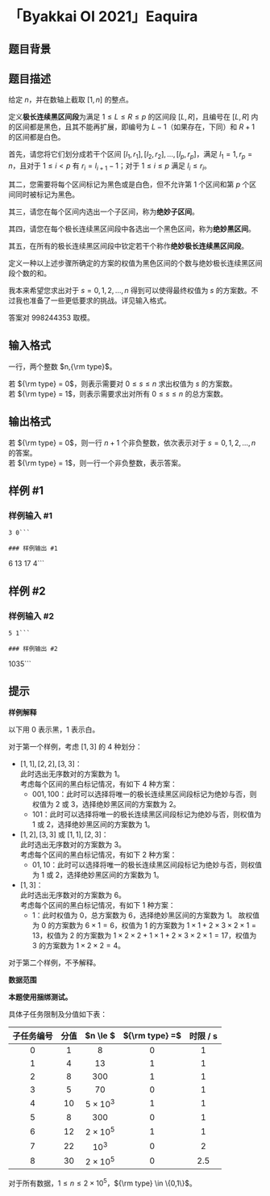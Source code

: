 # 「Byakkai OI 2021」Eaquira

## 题目背景



## 题目描述

给定 $n$，并在数轴上截取 $[1,n]$ 的整点。

定义**极长连续黑区间段**为满足 $1 \le L \le R \le p$ 的区间段 $[L,R]$，且编号在 $[L,R]$ 内的区间都是黑色，且其不能再扩展，即编号为 $L-1$（如果存在，下同）和 $R+1$ 的区间都是白色。

首先，请您将它们划分成若干个区间 $[l_1,r_1],[l_2,r_2],\dots,[l_p,r_p]$，满足 $l_1=1,r_p = n$，且对于 $1 \le i < p$ 有 $r_i = l_{i+1}-1$；对于 $1 \le i \le p$ 满足 $l_i \le r_i$。  

其二，您需要将每个区间标记为黑色或是白色，但不允许第 $1$ 个区间和第 $p$ 个区间同时被标记为黑色。

其三，请您在每个区间内选出一个子区间，称为**绝妙子区间**。

其四，请您在每个极长连续黑区间段中各选出一个黑色区间，称为**绝妙黑区间**。

其五，在所有的极长连续黑区间段中钦定若干个称作**绝妙极长连续黑区间段**。

定义一种以上述步骤所确定的方案的权值为黑色区间的个数与绝妙极长连续黑区间段个数的和。

我本来希望您求出对于 $s = 0,1,2,\dots,n$ 得到可以使得最终权值为 $s$ 的方案数。不过我也准备了一些更低要求的挑战。详见输入格式。

答案对 $998244353$ 取模。

## 输入格式

一行，两个整数 $n,{\rm type}$。

若 ${\rm type} = 0$，则表示需要对 $0 \le s \le n$ 求出权值为 $s$ 的方案数。  
若 ${\rm type} = 1$，则表示需要求出对所有 $0 \le s \le n$ 的总方案数。

## 输出格式

若 ${\rm type} = 0$，则一行 $n+1$ 个非负整数，依次表示对于 $s = 0,1,2,\dots,n$ 的答案。  
若 ${\rm type} = 1$，则一行一个非负整数，表示答案。

## 样例 #1

### 样例输入 #1
```
3 0```

### 样例输出 #1

```
6 13 17 4```

## 样例 #2

### 样例输入 #2
```
5 1```

### 样例输出 #2

```
1035```

## 提示

**样例解释**

以下用 $0$ 表示黑，$1$ 表示白。

对于第一个样例，考虑 $[1,3]$ 的 $4$ 种划分：
- $[1,1],[2,2],[3,3]$：  
  此时选出无序数对的方案数为 $1$。  
  考虑每个区间的黑白标记情况，有如下 $4$ 种方案： 
    - $001,100$：此时可以选择将唯一的极长连续黑区间段标记为绝妙与否，则权值为 $2$ 或 $3$，选择绝妙黑区间的方案数为 $2$。
    - $101$：此时可以选择将唯一的极长连续黑区间段标记为绝妙与否，则权值为 $1$ 或 $2$，选择绝妙黑区间的方案数为 $1$。
- $[1,2],[3,3]$ 或 $[1,1],[2,3]$：  
  此时选出无序数对的方案数为 $3$。  
  考虑每个区间的黑白标记情况，有如下 $2$ 种方案：
    - $01,10$：此时可以选择将唯一的极长连续黑区间段标记为绝妙与否，则权值为 $1$ 或 $2$，选择绝妙黑区间的方案数为 $1$。
- $[1,3]$：  
  此时选出无序数对的方案数为 $6$。  
  考虑每个区间的黑白标记情况，有如下 $1$ 种方案：
    - $1$：此时权值为 $0$，总方案数为 $6$，选择绝妙黑区间的方案数为 $1$。
故权值为 $0$ 的方案数为 $6 \times 1 = 6$，权值为 $1$ 的方案数为 $1 \times 1 + 2 \times 3 \times 2 \times 1 = 13$，权值为 $2$ 的方案数为 $1 \times 2 \times 2 + 1 \times 1 + 2 \times 3 \times 2 \times 1 = 17$，权值为 $3$ 的方案数为 $1 \times 2 \times 2 = 4$。

对于第二个样例，不予解释。

**数据范围**

**本题使用捆绑测试。**

具体子任务限制及分值如下表：

|子任务编号|分值|$n \le $|${\rm type} =$|时限 / s|
|:-:|:-:|:-:|:-:|:-:|
|$0$|$1$|$8$|$0$|$1$|
|$1$|$4$|$13$|$1$|$1$|
|$2$|$8$|$300$|$1$|$1$|
|$3$|$5$|$70$|$0$|$1$|
|$4$|$10$|$5 \times 10^3$|$1$|$1$|
|$5$|$8$|$300$|$0$|$1$|
|$6$|$12$|$2 \times 10^5$|$1$|$1$|
|$7$|$22$|$10^3$|$0$|$2$|
|$8$|$30$|$2 \times 10^5$|$0$|$2.5$|

对于所有数据，$1 \le n \le 2 \times 10^5$，${\rm type} \in \{0,1\}$。
